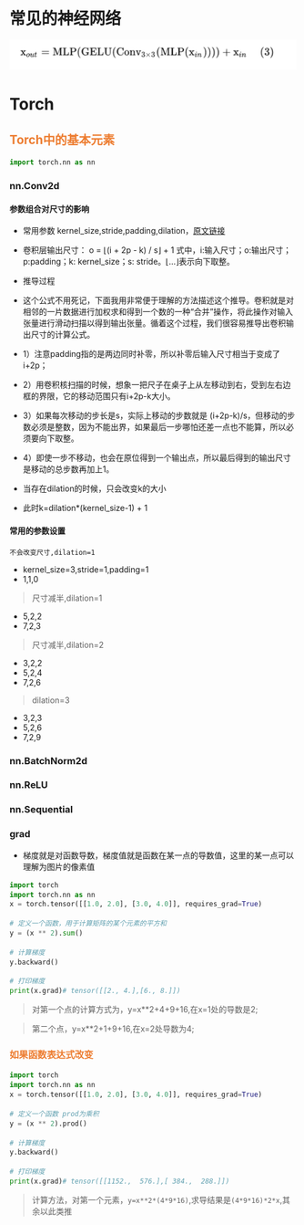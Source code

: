 # 常见的神经网络
![](./imgs/mixtransformer.png)
# Torch

<h2 style="color: #ed7d31">Torch中的基本元素</h2>

``` python
import torch.nn as nn
```

### nn.Conv2d
#### 参数组合对尺寸的影响

- 常用参数 kernel_size,stride,padding,dilation，[原文链接](https://blog.csdn.net/Brikie/article/details/112313143)
- 卷积层输出尺寸： o = ⌊(i + 2p - k) / s⌋ + 1
式中，i:输入尺寸；o:输出尺寸；p:padding；k: kernel_size；s: stride。⌊…⌋表示向下取整。

- 推导过程
- 这个公式不用死记，下面我用非常便于理解的方法描述这个推导。卷积就是对相邻的一片数据进行加权求和得到一个数的一种“合并”操作，将此操作对输入张量进行滑动扫描以得到输出张量。循着这个过程，我们很容易推导出卷积输出尺寸的计算公式。
- 1）注意padding指的是两边同时补零，所以补零后输入尺寸相当于变成了i+2p；
- 2）用卷积核扫描的时候，想象一把尺子在桌子上从左移动到右，受到左右边框的界限，它的移动范围只有i+2p-k大小。
- 3）如果每次移动的步长是s，实际上移动的步数就是 (i+2p-k)/s，但移动的步数必须是整数，因为不能出界，如果最后一步哪怕还差一点也不能算，所以必须要向下取整。
- 4）即使一步不移动，也会在原位得到一个输出点，所以最后得到的输出尺寸是移动的总步数再加上1。
- 当存在dilation的时候，只会改变k的大小
- 此时k=dilation*(kernel_size-1) + 1

#### 常用的参数设置
```{warning}
不会改变尺寸,dilation=1
```
- kernel_size=3,stride=1,padding=1
- 1,1,0
> 尺寸减半,dilation=1   
- 5,2,2
- 7,2,3
> 尺寸减半,dilation=2
- 3,2,2
- 5,2,4
- 7,2,6
> dilation=3
- 3,2,3
- 5,2,6
- 7,2,9
### nn.BatchNorm2d


### nn.ReLU
### nn.Sequential

### grad
- 梯度就是对函数导数，梯度值就是函数在某一点的导数值，这里的某一点可以理解为图片的像素值
``` python
import torch
import torch.nn as nn
x = torch.tensor([[1.0, 2.0], [3.0, 4.0]], requires_grad=True)

# 定义一个函数，用于计算矩阵的某个元素的平方和
y = (x ** 2).sum()

# 计算梯度
y.backward()

# 打印梯度
print(x.grad)# tensor([[2., 4.],[6., 8.]])
```

> 对第一个点的计算方式为，y=x**2+4+9+16,在x=1处的导数是2;

> 第二个点，y=x**2+1+9+16,在x=2处导数为4;

<h3 style="color: #ed7d31">如果函数表达式改变</h3>

``` python
import torch
import torch.nn as nn
x = torch.tensor([[1.0, 2.0], [3.0, 4.0]], requires_grad=True)

# 定义一个函数 prod为乘积
y = (x ** 2).prod()

# 计算梯度
y.backward()

# 打印梯度
print(x.grad)# tensor([[1152.,  576.],[ 384.,  288.]])
```
> 计算方法，对第一个元素，`y=x**2*(4*9*16)`,求导结果是`(4*9*16)*2*x`,其余以此类推

